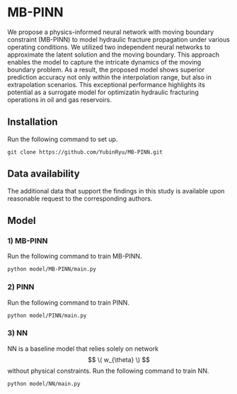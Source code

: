 # MB-PINN
We propose a physics-informed neural network with moving boundary constraint (MB-PINN) to model hydraulic fracture propagation under various operating conditions. We utilized two independent neural networks to approximate the latent solution and the moving boundary. This approach enables the model to capture the intricate dynamics of the moving boundary problem. As a result, the proposed model shows superior prediction accuracy not only within the interpolation range, but also in extrapolation scenarios. This exceptional performance highlights its potential as a surrogate model for optimizatin hydraulic fracturing operations in oil and gas reservoirs. 

## Installation
Run the following command to set up.

    git clone https://github.com/YubinRyu/MB-PINN.git
    
## Data availability
The additional data that support the findings in this study is available upon reasonable request to the corresponding authors. 

## Model
### 1) MB-PINN
Run the following command to train MB-PINN. 

    python model/MB-PINN/main.py

### 2) PINN
Run the following command to train PINN.

    python model/PINN/main.py
    
### 3) NN
NN is a baseline model that relies solely on network $$ \( w_{\theta} \) $$ without physical constraints. 
Run the following command to train NN.

    python model/NN/main.py
